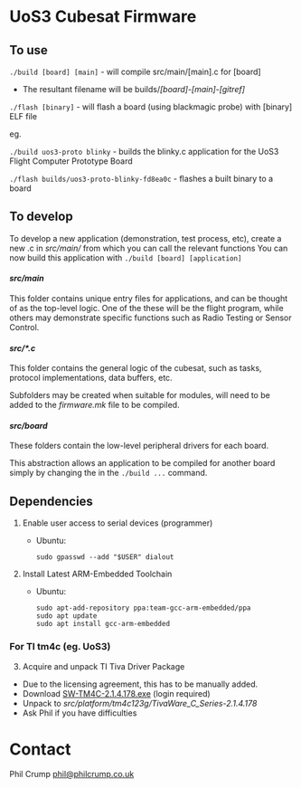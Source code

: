# UoS3 Cubesat Firmware

## To use

`./build [board] [main]` - will compile src/main/[main].c for [board]

  * The resultant filename will be builds/_[board]-[main]-[gitref]_

`./flash [binary]` - will flash a board (using blackmagic probe) with [binary] ELF file

eg.

`./build uos3-proto blinky` - builds the blinky.c application for the UoS3 Flight Computer Prototype Board

`./flash builds/uos3-proto-blinky-fd8ea0c` - flashes a built binary to a board

## To develop

To develop a new application (demonstration, test process, etc), create a new <application>.c in _src/main/_ from which you can call the relevant functions You can now build this application with `./build [board] [application]`

#### _src/main_

This folder contains unique entry files for applications, and can be thought of as the top-level logic. One of the these will be the flight program, while others may demonstrate specific functions such as Radio Testing or Sensor Control.

#### _src/*.c_

This folder contains the general logic of the cubesat, such as tasks, protocol implementations, data buffers, etc.

Subfolders may be created when suitable for modules, will need to be added to the _firmware.mk_ file to be compiled.

#### _src/board_

These folders contain the low-level peripheral drivers for each board.

This abstraction allows an application to be compiled for another board simply by changing the <board> in the `./build ...` command.

## Dependencies

1. Enable user access to serial devices (programmer)
    * Ubuntu:
      ```
      sudo gpasswd --add "$USER" dialout
      ```

2. Install Latest ARM-Embedded Toolchain
    * Ubuntu:
      ```
      sudo apt-add-repository ppa:team-gcc-arm-embedded/ppa
      sudo apt update
      sudo apt install gcc-arm-embedded
      ```

### For TI tm4c (eg. UoS3)

3. Acquire and unpack TI Tiva Driver Package
  * Due to the licensing agreement, this has to be manually added.
  * Download [SW-TM4C-2.1.4.178.exe](http://software-dl.ti.com/tiva-c/SW-TM4C/latest/index_FDS.html) (login required)
  * Unpack to _src/platform/tm4c123g/TivaWare_C_Series-2.1.4.178_
  * Ask Phil if you have difficulties

# Contact

Phil Crump <phil@philcrump.co.uk>